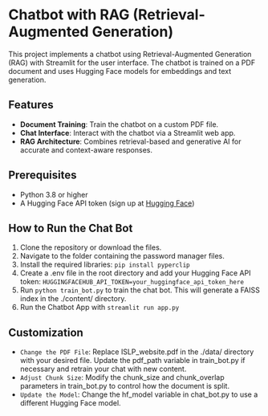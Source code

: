 # Chatbot with RAG (Retrieval-Augmented Generation)

This project implements a chatbot using Retrieval-Augmented Generation (RAG) with Streamlit for the user interface. The chatbot is trained on a PDF document and uses Hugging Face models for embeddings and text generation.

## Features

- **Document Training**: Train the chatbot on a custom PDF file.
- **Chat Interface**: Interact with the chatbot via a Streamlit web app.
- **RAG Architecture**: Combines retrieval-based and generative AI for accurate and context-aware responses.

## Prerequisites

- Python 3.8 or higher
- A Hugging Face API token (sign up at [Hugging Face](https://huggingface.co/))

## How to Run the Chat Bot

1. Clone the repository or download the files.
2. Navigate to the folder containing the password manager files.
3. Install the required libraries: `pip install pyperclip`
4. Create a .env file in the root directory and add your Hugging Face API token: `HUGGINGFACEHUB_API_TOKEN=your_huggingface_api_token_here`
5. Run `python train_bot.py` to train the chat bot. This will generate a FAISS index in the ./content/ directory.
6. Run the Chatbot App with `streamlit run app.py`

## Customization

- `Change the PDF File`: Replace ISLP_website.pdf in the ./data/ directory with your desired file. Update the pdf_path variable in train_bot.py if necessary and retrain your chat with new content.
- `Adjust Chunk Size`: Modify the chunk_size and chunk_overlap parameters in train_bot.py to control how the document is split.
- `Update the Model`: Change the hf_model variable in chat_bot.py to use a different Hugging Face model.
